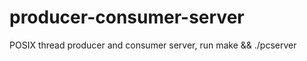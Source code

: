 # producer-consumer-server
POSIX thread producer and consumer server, run make &amp;&amp; ./pcserver

